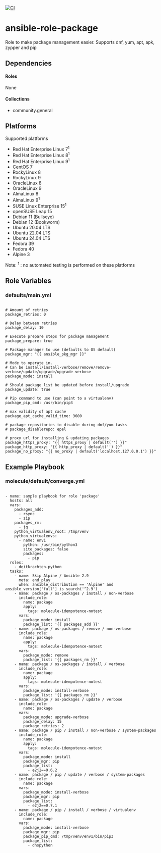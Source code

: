 [![CI](https://github.com/de-it-krachten/ansible-role-package/workflows/CI/badge.svg?event=push)](https://github.com/de-it-krachten/ansible-role-package/actions?query=workflow%3ACI)


# ansible-role-package

Role to make package management easier.
Supports dnf, yum, apt, apk, zypper and pip



## Dependencies

#### Roles
None

#### Collections
- community.general

## Platforms

Supported platforms

- Red Hat Enterprise Linux 7<sup>1</sup>
- Red Hat Enterprise Linux 8<sup>1</sup>
- Red Hat Enterprise Linux 9<sup>1</sup>
- CentOS 7
- RockyLinux 8
- RockyLinux 9
- OracleLinux 8
- OracleLinux 9
- AlmaLinux 8
- AlmaLinux 9<sup>1</sup>
- SUSE Linux Enterprise 15<sup>1</sup>
- openSUSE Leap 15
- Debian 11 (Bullseye)
- Debian 12 (Bookworm)
- Ubuntu 20.04 LTS
- Ubuntu 22.04 LTS
- Ubuntu 24.04 LTS
- Fedora 39
- Fedora 40
- Alpine 3

Note:
<sup>1</sup> : no automated testing is performed on these platforms

## Role Variables
### defaults/main.yml
<pre><code>
# Amount of retries
package_retries: 0

# Delay between retries
package_delay: 10

# Execute prepare steps for package management
package_prepare: true

# Package manager to use (defaults to OS default)
package_mgr: "{{ ansible_pkg_mgr }}"

# Mode to operate in.
# Can be install/install-verbose/remove/remove-verbose/update/upgrade/upgrade-verbose
package_mode: install

# Should package list be updated before install/upgrade
package_update: true

# Pip command to use (can point to a virtualenv)
package_pip_cmd: /usr/bin/pip3

# max validity of apt cache
package_apt_cache_valid_time: 3600

# package repositories to disable during dnf/yum tasks
# package_disablerepo: epel

# proxy url for installing & updating packages
package_https_proxy: "{{ https_proxy | default('') }}"
package_http_proxy: "{{ http_proxy | default('') }}"
package_no_proxy: "{{ no_proxy | default('localhost,127.0.0.1') }}"
</pre></code>




## Example Playbook
### molecule/default/converge.yml
<pre><code>
- name: sample playbook for role 'package'
  hosts: all
  vars:
    packages_add:
      - rsync
      - zip
    packages_rm:
      - jq
    python_virtualenv_root: /tmp/venv
    python_virtualenvs:
      - name: env1
        python: /usr/bin/python3
        site_packages: false
        packages:
          - pip
  roles:
    - deitkrachten.python
  tasks:
    - name: Skip Alpine / Ansible 2.9
      meta: end_play
      when: ansible_distribution == 'Alpine' and ansible_version['full'] is search('^2.9')
    - name: package / os-packages / install / non-verbose
      include_role:
        name: package
        apply:
          tags: molecule-idempotence-notest
      vars:
        package_mode: install
        package_list: '{{ packages_add }}'
    - name: package / os-packages / remove / non-verbose
      include_role:
        name: package
        apply:
          tags: molecule-idempotence-notest
      vars:
        package_mode: remove
        package_list: '{{ packages_rm }}'
    - name: package / os-packages / install / verbose
      include_role:
        name: package
        apply:
          tags: molecule-idempotence-notest
      vars:
        package_mode: install-verbose
        package_list: '{{ packages_rm }}'
    - name: package / os-packages / update / verbose
      include_role:
        name: package
      vars:
        package_mode: upgrade-verbose
        package_delay: 15
        package_retries: 2
    - name: package / pip / install / non-verbose / system-packages
      include_role:
        name: package
        apply:
          tags: molecule-idempotence-notest
      vars:
        package_mode: install
        package_mgr: pip
        package_list:
          - e2j2==0.6.2
    - name: package / pip / update / verbose / system-packages
      include_role:
        name: package
      vars:
        package_mode: install-verbose
        package_mgr: pip
        package_list:
          - e2j2==0.7.1
    - name: package / pip / install / verbose / virtualenv
      include_role:
        name: package
      vars:
        package_mode: install-verbose
        package_mgr: pip
        package_pip_cmd: /tmp/venv/env1/bin/pip3
        package_list:
          - dnspython
</pre></code>
